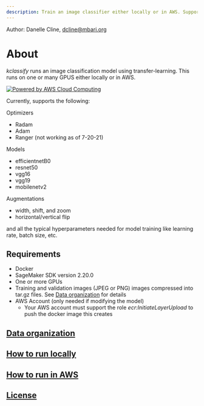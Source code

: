 ```yaml
---
description: Train an image classifier either locally or in AWS. Supports Resnet50, EfficientNetB0, VGG16, VGG19 or MobileNetV2 models
---
```


Author: Danelle Cline, [dcline@mbari.org](mailto:dcline@mbari.org)

# About

*kclassify* runs an image classification model using transfer-learning.  This runs on one or many GPUS either locally or in AWS.

<a href="https://aws.amazon.com/what-is-cloud-computing"><img src="https://d0.awsstatic.com/logos/powered-by-aws.png" alt="Powered by AWS Cloud Computing"></a>

Currently, supports the following:

Optimizers

* Radam
* Adam
* Ranger (not working as of 7-20-21)

Models

* efficientnetB0
* resnet50
* vgg16
* vgg19
* mobilenetv2

Augmentations

* width, shift, and zoom
* horizontal/vertical flip

and all the typical hyperparameters needed for model training like learning rate,  batch size, etc.

## Requirements
- Docker
- SageMaker SDK version 2.20.0
- One or more GPUs
- Training and validation images (JPEG or PNG) images compressed into tar.gz files. See [Data organization](data.md) for details 
- AWS Account (only needed if modifying the model)
    - Your AWS account must support the role *ecr:InitiateLayerUpload* to push the docker image this creates 

## [Data organization](data.md)
## [How to run locally](run_aws.md)
## [How to run in AWS](run_aws.md)
## [License](http://www.gnu.org/licenses/gpl-3.0.en.html)
